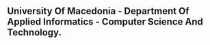 ## University Of Macedonia - Department Of Applied Informatics - **Computer Science And Technology**.

